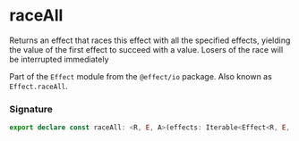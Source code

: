 # raceAll

Returns an effect that races this effect with all the specified effects,
yielding the value of the first effect to succeed with a value. Losers of
the race will be interrupted immediately

Part of the `Effect` module from the `@effect/io` package. Also known as `Effect.raceAll`.

### Signature

```typescript
export declare const raceAll: <R, E, A>(effects: Iterable<Effect<R, E, A>>) => Effect<R, E, A>
```
